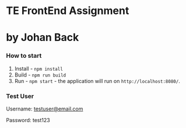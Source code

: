 # TE FrontEnd Assignment

# by Johan Back

### How to start
1. Install - `npm install`
2. Build - `npm run build`
3. Run - `npm start` - the application will run on `http://localhost:8080/`.

### Test User
Username: testuser@email.com

Password: test123
